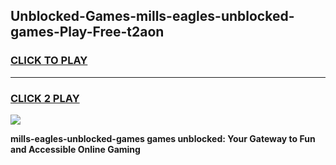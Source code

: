 
## Unblocked-Games-mills-eagles-unblocked-games-Play-Free-t2aon
<h3>
<a href="https://premium76.site?title=mills-eagles-unblocked-games&ref=10A">CLICK TO PLAY</a></h3>
<hr>

<h3>
<a href="https://premium76.site?title=mills-eagles-unblocked-games&ref=10A">CLICK 2 PLAY</a>
  
</h3>

<a href="https://premium76.site?title=mills-eagles-unblocked-games&ref=10A"><img src="https://clearcache.store/games.png"></a>


**mills-eagles-unblocked-games games unblocked: Your Gateway to Fun and Accessible Online Gaming**
